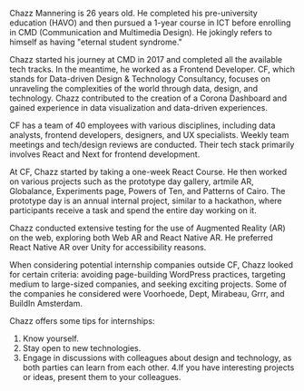 Chazz Mannering is 26 years old. He completed his pre-university education (HAVO) and then pursued a 1-year course in ICT before enrolling in CMD (Communication and Multimedia Design). He jokingly refers to himself as having "eternal student syndrome."

Chazz started his journey at CMD in 2017 and completed all the available tech tracks. In the meantime, he worked as a Frontend Developer. CF, which stands for Data-driven Design & Technology Consultancy, focuses on unraveling the complexities of the world through data, design, and technology. Chazz contributed to the creation of a Corona Dashboard and gained experience in data visualization and data-driven experiences.

CF has a team of 40 employees with various disciplines, including data analysts, frontend developers, designers, and UX specialists. Weekly team meetings and tech/design reviews are conducted. Their tech stack primarily involves React and Next for frontend development.

At CF, Chazz started by taking a one-week React Course. He then worked on various projects such as the prototype day gallery, artmile AR, Globalance, Experiments page, Powers of Ten, and Patterns of Cairo. The prototype day is an annual internal project, similar to a hackathon, where participants receive a task and spend the entire day working on it.

Chazz conducted extensive testing for the use of Augmented Reality (AR) on the web, exploring both Web AR and React Native AR. He preferred React Native AR over Unity for accessibility reasons.

When considering potential internship companies outside CF, Chazz looked for certain criteria: avoiding page-building WordPress practices, targeting medium to large-sized companies, and seeking exciting projects. Some of the companies he considered were Voorhoede, Dept, Mirabeau, Grrr, and BuildIn Amsterdam.

Chazz offers some tips for internships:

1. Know yourself.
2. Stay open to new technologies.
3. Engage in discussions with colleagues about design and technology, as both parties can learn from each other.
4.If you have interesting projects or ideas, present them to your colleagues.